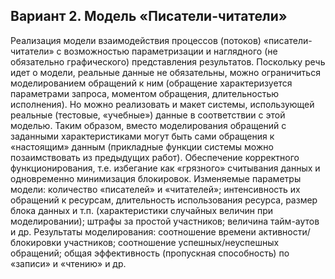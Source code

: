 ## Вариант 2. Модель «Писатели-читатели»

Реализация модели взаимодействия процессов (потоков) «писатели-читатели» с возможностью параметризации и наглядного (не обязательно
графического) представления результатов.
Поскольку речь идет о модели, реальные данные не обязательны, можно ограничиться моделированием обращений к ним (обращение характеризуется параметрами запроса, моментом обращения, длительностью исполнения). Но можно реализовать и макет системы, использующей реальные (тестовые, «учебные») данные в соответствии с этой моделью. Таким образом, вместо моделирования обращений с заданными характеристиками могут быть сами обращения к «настоящим» данным (прикладные функции системы можно позаимствовать из предыдущих работ).
Обеспечение корректного функционирования, т.е. избегание как «грязного» считывания данных и одновременно минимизация блокировок. Изменяемые параметры модели: количество «писателей» и «читателей»; интенсивность их обращений к ресурсам, длительность использования ресурса, размер блока данных и т.п. (характеристики случайных величин при моделировании); штрафы за простой участников; величина тайм-аутов и др.
Результаты моделирования: соотношение времени активности/блокировки участников; соотношение успешных/неуспешных обращений; общая эффективность (пропускная способность) по «записи» и «чтению» и др.